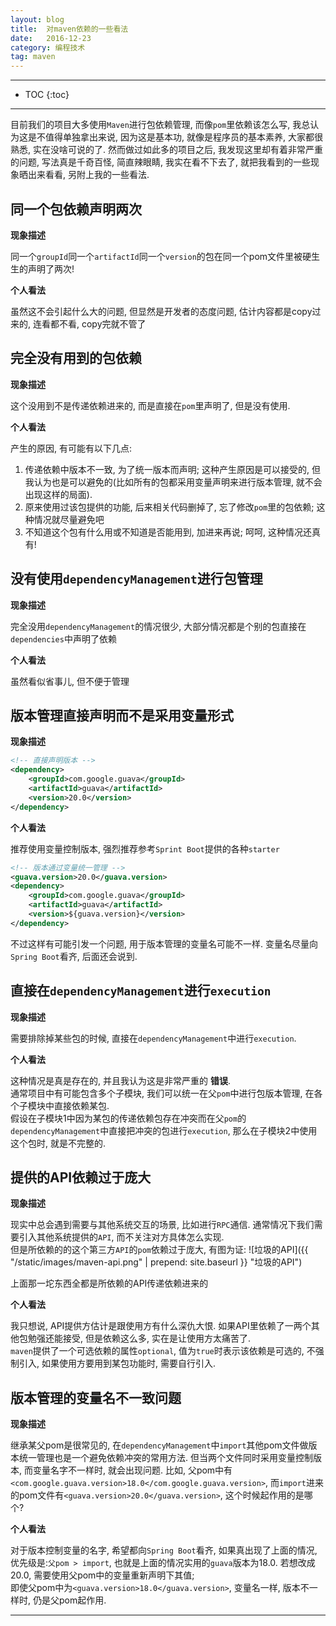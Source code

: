 ```yaml
---
layout: blog
title:  对maven依赖的一些看法
date:   2016-12-23
category: 编程技术
tag: maven
---
```




*****

* TOC
{:toc}

*****

目前我们的项目大多使用`Maven`进行包依赖管理, 而像`pom`里依赖该怎么写, 我总认为这是不值得单独拿出来说, 因为这是基本功, 就像是程序员的基本素养, 大家都很熟悉, 实在没啥可说的了. 然而做过如此多的项目之后, 我发现这里却有着非常严重的问题, 写法真是千奇百怪, 简直辣眼睛, 我实在看不下去了, 就把我看到的一些现象晒出来看看, 另附上我的一些看法.

## 同一个包依赖声明两次

**现象描述**

同一个`groupId`同一个`artifactId`同一个`version`的包在同一个pom文件里被硬生生的声明了两次!

**个人看法**

虽然这不会引起什么大的问题, 但显然是开发者的态度问题, 估计内容都是copy过来的, 连看都不看, copy完就不管了

## 完全没有用到的包依赖

**现象描述**

这个没用到不是传递依赖进来的, 而是直接在`pom`里声明了, 但是没有使用.

**个人看法**

产生的原因, 有可能有以下几点:

1. 传递依赖中版本不一致, 为了统一版本而声明; 这种产生原因是可以接受的, 但我认为也是可以避免的(比如所有的包都采用变量声明来进行版本管理, 就不会出现这样的局面).
2. 原来使用过该包提供的功能, 后来相关代码删掉了, 忘了修改`pom`里的包依赖; 这种情况就尽量避免吧
3. 不知道这个包有什么用或不知道是否能用到, 加进来再说; 呵呵, 这种情况还真有!

## 没有使用`dependencyManagement`进行包管理

**现象描述**

完全没用`dependencyManagement`的情况很少, 大部分情况都是个别的包直接在`dependencies`中声明了依赖

**个人看法**

虽然看似省事儿, 但不便于管理

## 版本管理直接声明而不是采用变量形式

**现象描述**

~~~xml
<!-- 直接声明版本 -->
<dependency>
    <groupId>com.google.guava</groupId>
    <artifactId>guava</artifactId>
    <version>20.0</version>
</dependency>
~~~

**个人看法**

推荐使用变量控制版本, 强烈推荐参考`Sprint Boot`提供的各种`starter`

~~~xml
<!-- 版本通过变量统一管理 -->
<guava.version>20.0</guava.version>
<dependency>
    <groupId>com.google.guava</groupId>
    <artifactId>guava</artifactId>
    <version>${guava.version}</version>
</dependency>
~~~

不过这样有可能引发一个问题, 用于版本管理的变量名可能不一样. 变量名尽量向`Spring Boot`看齐, 后面还会说到.


## 直接在`dependencyManagement`进行`execution`

**现象描述**

需要排除掉某些包的时候, 直接在`dependencyManagement`中进行`execution`.

**个人看法**

这种情况是真是存在的, 并且我认为这是非常严重的 **错误**.   
通常项目中有可能包含多个子模块, 我们可以统一在父`pom`中进行包版本管理, 在各个子模块中直接依赖某包.  
假设在子模块1中因为某包的传递依赖包存在冲突而在父`pom`的`dependencyManagement`中直接把冲突的包进行`execution`, 那么在子模块2中使用这个包时, 就是不完整的.

## 提供的API依赖过于庞大

**现象描述**

现实中总会遇到需要与其他系统交互的场景, 比如进行`RPC`通信. 通常情况下我们需要引入其他系统提供的`API`, 而不关注对方具体怎么实现.   
但是所依赖的的这个第三方`API`的`pom`依赖过于庞大, 有图为证:
![垃圾的API]({{ "/static/images/maven-api.png"  | prepend: site.baseurl }} "垃圾的API")

上面那一坨东西全都是所依赖的API传递依赖进来的

**个人看法**

我只想说, API提供方估计是跟使用方有什么深仇大恨. 如果API里依赖了一两个其他包勉强还能接受, 但是依赖这么多, 实在是让使用方太痛苦了.   
`maven`提供了一个可选依赖的属性`optional`, 值为`true`时表示该依赖是可选的, 不强制引入, 如果使用方要用到某包功能时, 需要自行引入.

## 版本管理的变量名不一致问题

**现象描述**

继承某父pom是很常见的, 在`dependencyManagement`中`import`其他pom文件做版本统一管理也是一个避免依赖冲突的常用方法. 但当两个文件同时采用变量控制版本, 而变量名字不一样时, 就会出现问题. 比如, 父pom中有`<com.google.guava.version>18.0</com.google.guava.version>`, 而`import`进来的pom文件有`<guava.version>20.0</guava.version>`, 这个时候起作用的是哪个?

**个人看法**

对于版本控制变量的名字, 希望都向`Spring Boot`看齐, 如果真出现了上面的情况, 优先级是:`父pom > import`, 也就是上面的情况实用的`guava`版本为18.0. 若想改成20.0, 需要使用父pom中的变量重新声明下其值;  
即使父pom中为`<guava.version>18.0</guava.version>`, 变量名一样, 版本不一样时, 仍是父pom起作用.

*****
